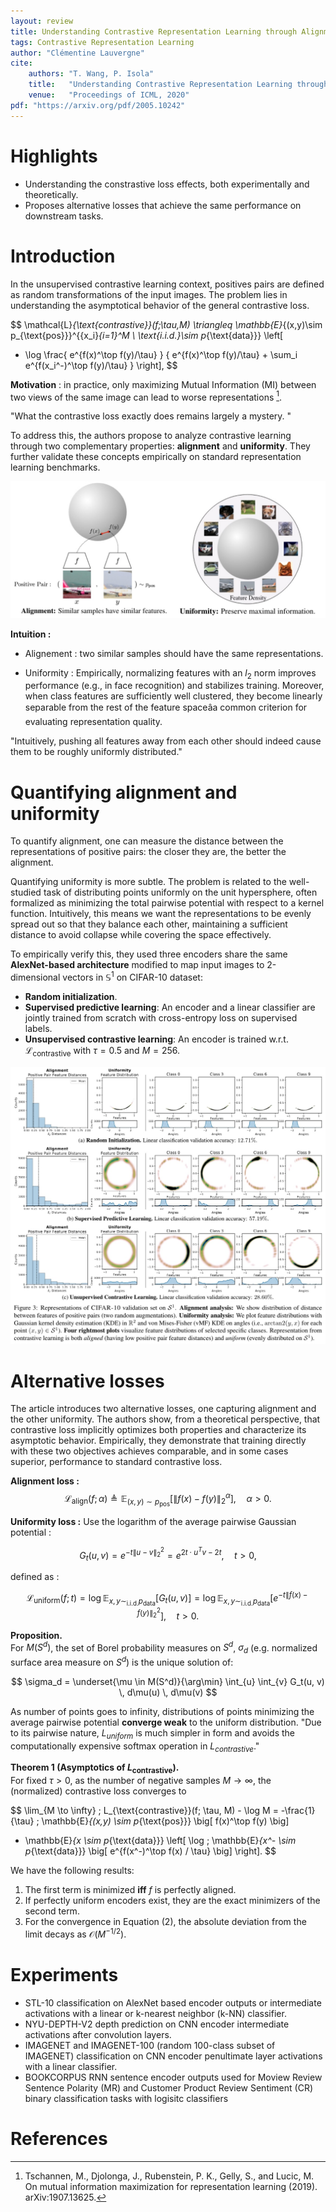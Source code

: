 ```yaml
---
layout: review
title: Understanding Contrastive Representation Learning through Alignment and Uniformity on the Hypersphere
tags: Contrastive Representation Learning
author: "Clémentine Lauvergne"
cite:
    authors: "T. Wang, P. Isola"
    title:   "Understanding Contrastive Representation Learning through Alignment and Uniformity on the Hypersphere"
    venue:   "Proceedings of ICML, 2020"
pdf: "https://arxiv.org/pdf/2005.10242"
---
```


# Highlights

- Understanding the constrastive loss effects, both experimentally and theoretically.
- Proposes alternative losses that achieve the same performance on downstream tasks.

# Introduction

In the unsupervised contrastive learning context, positives pairs are defined as random transformations of the input images. The problem lies in understanding the asymptotical behavior of the general contrastive loss.

$$
\mathcal{L}_{\text{contrastive}}(f;\tau,M) \triangleq
\mathbb{E}_{(x,y)\sim p_{\text{pos}}}^{\{x_i\}_{i=1}^M \ \text{i.i.d.}\sim p_{\text{data}}}
\left[
  - \log
  \frac{ e^{f(x)^\top f(y)/\tau} }
       { e^{f(x)^\top f(y)/\tau} + \sum_i e^{f(x_i^-)^\top f(y)/\tau} }
\right],
$$


**Motivation** : in practice, only maximizing Mutual Information (MI) between two views of the same image can lead to worse representations [^1].

"What the contrastive loss exactly does remains largely a mystery. "

To address this, the authors propose to analyze contrastive learning through two complementary properties: **alignment** and **uniformity**. They further validate these concepts empirically on standard representation learning benchmarks.

![Wanted Properties](/collections/images/understanding_contrastive/properties.jpg)

**Intuition :**

- Alignement : two similar samples should have the same representations.

- Uniformity : Empirically, normalizing features with an $l_2$ norm improves performance (e.g., in face recognition) and stabilizes training. Moreover, when class features are sufficiently well clustered, they become linearly separable from the rest of the feature spaceâa common criterion for evaluating representation quality.

"Intuitively, pushing all features away from each other should indeed cause them to be roughly uniformly distributed."

# Quantifying alignment and uniformity

To quantify alignment, one can measure the distance between the representations of positive pairs: the closer they are, the better the alignment.

Quantifying uniformity is more subtle. The problem is related to the well-studied task of distributing points uniformly on the unit hypersphere, often formalized as minimizing the total pairwise potential with respect to a kernel function. Intuitively, this means we want the representations to be evenly spread out so that they balance each other, maintaining a sufficient distance to avoid collapse while covering the space effectively.


To empirically verify this, they used three encoders share the same **AlexNet-based architecture** modified to map input images to 2-dimensional vectors in $\mathbb{S}^1$ on CIFAR-10 dataset:

- **Random initialization**.  
- **Supervised predictive learning**: An encoder and a linear classifier are jointly trained from scratch with cross-entropy loss on supervised labels.  
- **Unsupervised contrastive learning**: An encoder is trained w.r.t. $\mathcal{L}_{\text{contrastive}}$ with $\tau = 0.5$ and $M = 256$.  


![Experiments](/collections/images/understanding_contrastive/results1.jpg)

# Alternative losses

The article introduces two alternative losses, one capturing alignment and the other uniformity. The authors show, from a theoretical perspective, that contrastive loss implicitly optimizes both properties and characterize its asymptotic behavior. Empirically, they demonstrate that training directly with these two objectives achieves comparable, and in some cases superior, performance to standard contrastive loss.


**Alignment loss :**
$$
\mathcal{L}_{\text{align}}(f;\alpha) \triangleq
\mathbb{E}_{(x,y)\sim p_{\text{pos}}}
\left[ \| f(x) - f(y) \|_2^{\alpha} \right],
\quad \alpha > 0.
$$


**Uniformity loss :**  Use the logarithm of the average pairwise Gaussian potential :

$$
G_t(u, v) = e^{-t \|u-v\|^2_2} = e^{2t \cdot u^T v - 2t}, \quad t > 0,
$$

defined as :

$$
\mathcal{L}_{\text{uniform}}(f; t) = \log \mathbb{E}_{x, y \sim_{\text{i.i.d.}} p_{\text{data}}} \big[ G_t(u, v) \big]
= \log \mathbb{E}_{x, y \sim_{\text{i.i.d.}} p_{\text{data}}} \big[ e^{-t \| f(x) - f(y) \|_2^2} \big], \quad t > 0.
$$


**Proposition.**  
For $M(S^d)$, the set of Borel probability measures on $S^d$, $\sigma_d$ (e.g. normalized surface area measure on $S^d$) is the unique solution of:

$$
\sigma_d = \underset{\mu \in M(S^d)}{\arg\min} \int_{u} \int_{v} G_t(u, v) \, d\mu(u) \, d\mu(v)
$$


As number of points goes to infinity, distributions of points minimizing the average pairwise potential **converge weak** to the uniform distribution. "Due to its pairwise nature, $L_{uniform}$ is much simpler in form and avoids the computationally expensive softmax operation in $L_{contrastive}$."

**Theorem 1 (Asymptotics of $L_{\text{contrastive}}$).**  
For fixed $\tau > 0$, as the number of negative samples $M \to \infty$, the (normalized) contrastive loss converges to  

$$
\lim_{M \to \infty} \; L_{\text{contrastive}}(f; \tau, M) - \log M
= -\frac{1}{\tau} \; \mathbb{E}_{(x,y) \sim p_{\text{pos}}} \big[ f(x)^\top f(y) \big]
+ \mathbb{E}_{x \sim p_{\text{data}}} \left[
    \log \; \mathbb{E}_{x^- \sim p_{\text{data}}}
    \big[ e^{f(x^-)^\top f(x) / \tau} \big]
\right].
$$

We have the following results:

1. The first term is minimized **iff** $f$ is perfectly aligned.  
2. If perfectly uniform encoders exist, they are the exact minimizers of the second term.  
3. For the convergence in Equation (2), the absolute deviation from the limit decays as $\mathcal{O}(M^{-1/2})$.



# Experiments



- STL-10 classification on AlexNet based encoder outputs or intermediate activations with a linear or k-nearest neighbor (k-NN) classifier.
- NYU-DEPTH-V2 depth prediction on CNN encoder intermediate activations after convolution layers.
- IMAGENET and IMAGENET-100 (random 100-class subset of IMAGENET) classification on CNN encoder penultimate layer activations with a linear classifier.
- BOOKCORPUS RNN sentence encoder outputs used for Moview Review Sentence Polarity (MR) and Customer Product Review Sentiment (CR) binary classification tasks with logisitc classifiers










# References

[^1]: Tschannen, M., Djolonga, J., Rubenstein, P. K., Gelly, S., and Lucic, M. On mutual information maximization for representation learning (2019). arXiv:1907.13625.